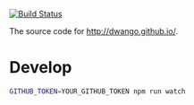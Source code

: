 [![Build Status](https://travis-ci.org/dwango/dwango.github.io.svg?branch=develop)](https://travis-ci.org/dwango/dwango.github.io)

The source code for http://dwango.github.io/.

# Develop

```sh
GITHUB_TOKEN=YOUR_GITHUB_TOKEN npm run watch
```
